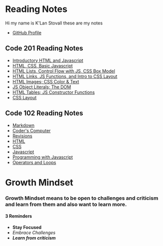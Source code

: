 # Reading Notes

Hi my name is K'Lan Stovall these are my notes

- [GitHub Profile](https://github.com/KSTOV)

## Code 201 Reading Notes

- [Introductory HTML and Javascript](introHtml_JS.md)
- [HTML, CSS, Basic Javascript](HTML_CSS_JS.md)
- [HTML Lists, Control Flow with JS, CSS Box Model](201_Read03.md)
- [HTML Links, JS Functions, and Intro to CSS Layout](201_Read04.md)
- [HTML Images; CSS Color & Text](201_Read05.md)
- [JS Object Literals; The DOM](201_Read06.md)
- [HTML Tables; JS Constructor Functions](201_Read07.md)
- [CSS Layout](201_Read08.md)

## Code 102 Reading Notes

- [Markdown](markdown.md)
- [Coder's Computer](coders-computer.md)
- [Revisions](revisions.md)
- [HTML](HTML.md)
- [CSS](CSS.md)
- [Javascript](javascript.md)
- [Programming with Javascript](programming.md)
- [Operators and Loops](loops.md)

# Growth Mindset

### Growth Mindset means to be open to challenges and criticism and learn from them and also want to learn more.

#### 3 Reminders

- **Stay Focused**
- *Embrace Challenges*
- ***Learn from criticism***